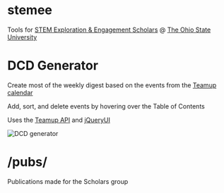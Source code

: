 # stemee
Tools for [STEM Exploration &amp; Engagement Scholars](http://honors-scholars.osu.edu) @ [The Ohio State University](https://www.osu.edu/)

# DCD Generator
Create most of the weekly digest based on the events from the [Teamup calendar](https://teamup.com/kse89a84dcb543ed5e)

Add, sort, and delete events by hovering over the Table of Contents

Uses the [Teamup API](http://apidocs.teamup.com/) and [jQueryUI](https://jqueryui.com/)

![DCD generator](http://wustep.me/img/portfolio/dcd.png "dcd")  

# /pubs/
Publications made for the Scholars group
